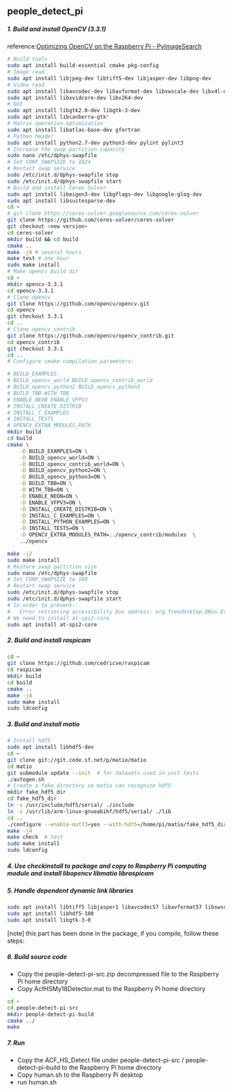 ## people_detect_pi

##### 1. Build and install OpenCV (3.3.1)

reference:[Optimizing OpenCV on the Raspberry Pi - PyImageSearch](https://www.pyimagesearch.com/2017/10/09/optimizing-opencv-on-the-raspberry-pi/)

```bash
# Build tools
sudo apt install build-essential cmake pkg-config
# Image read
sudo apt install libjpeg-dev libtiff5-dev libjasper-dev libpng-dev
# Video read
sudo apt install libavcodec-dev libavformat-dev libswscale-dev libv4l-dev
sudo apt install libxvidcore-dev libx264-dev
# GUI
sudo apt install libgtk2.0-dev libgtk-3-dev
sudo apt install libcanberra-gtk*
# Matrix operation optimization
sudo apt install libatlas-base-dev gfortran
# Python header
sudo apt install python2.7-dev python3-dev pylint pylint3
# Increase the swap partition capacity
sudo nano /etc/dphys-swapfile
# Set CONF_SWAPSIZE to 1024
# Restart swap service
sudo /etc/init.d/dphys-swapfile stop
sudo /etc/init.d/dphys-swapfile start
# Build and install Ceres Solver
sudo apt install libeigen3-dev libgflags-dev libgoogle-glog-dev
sudo apt install libsuitesparse-dev
cd ~
# git clone https://ceres-solver.googlesource.com/ceres-solver
git clone https://github.com/ceres-solver/ceres-solver
git checkout <new version>
cd ceres-solver
mkdir build && cd build
cmake ..
make -j4 # several hours
make test # one hour
sudo make install
# Make opencv build dir
cd ~
mkdir opencv-3.3.1
cd opencv-3.3.1
# Clone opencv
git clone https://github.com/opencv/opencv.git
cd opencv
git checkout 3.3.1
cd ..
# Clone opencv_contrib
git clone https://github.com/opencv/opencv_contrib.git
cd opencv_contrib
git checkout 3.3.1
cd ..
# Configure cmake compilation parameters:

# BUILD_EXAMPLES
# BUILD_opencv_world BUILD_opencv_contrib_world
# BUILD_opencv_python2 BUILD_opencv_python3
# BUILD_TBB WITH_TBB
# ENABLE_NEON ENABLE_VFPV3
# INSTALL_CREATE_DISTRIB
# INSTALL_C_EXAMPLES
# INSTALL_TESTS
# OPENCV_EXTRA_MODULES_PATH
mkdir build
cd build
cmake \
    -D BUILD_EXAMPLES=ON \
    -D BUILD_opencv_world=ON \
    -D BUILD_opencv_contrib_world=ON \
    -D BUILD_opencv_python2=ON \
    -D BUILD_opencv_python3=ON \
    -D BUILD_TBB=ON \
    -D WITH_TBB=ON \
    -D ENABLE_NEON=ON \
    -D ENABLE_VFPV3=ON \
    -D INSTALL_CREATE_DISTRIB=ON \
    -D INSTALL_C_EXAMPLES=ON \
    -D INSTALL_PYTHON_EXAMPLES=ON \
    -D INSTALL_TESTS=ON \
    -D OPENCV_EXTRA_MODULES_PATH=../opencv_contrib/modules  \
    ../opencv 

make -j2
sudo make install
# Restore swap partition size
sudo nano /etc/dphys-swapfile
# Set CONF_SWAPSIZE to 100
# Restart swap service
sudo /etc/init.d/dphys-swapfile stop
sudo /etc/init.d/dphys-swapfile start
# In order to prevent:
#   Error retrieving accessibility bus address: org.freedesktop.DBus.Error.ServiceUnknown: The name org.a11y.Bus was not provided by any .service files
# We need to install at-spi2-core
sudo apt install at-spi2-core
```
##### 2. Build and install raspicam

```bash
cd ~
git clone https://github.com/cedricve/raspicam
cd raspicam
mkdir build
cd build
cmake ..
make -j4
sudo make install
sudo ldconfig
```
##### 3. Build and install matio

```bash
# Install hdf5
sudo apt install libhdf5-dev
cd ~
git clone git://git.code.sf.net/p/matio/matio
cd matio
git submodule update --init  # for datasets used in unit tests
./autogen.sh
# Create a fake directory so matio can recognize hdf5
mkdir fake_hdf5_dir
cd fake_hdf5_dir
ln -s /usr/include/hdf5/serial/ ./include
ln -s /usr/lib/arm-linux-gnueabihf/hdf5/serial/ ./lib
cd ..
./configure --enable-mat73=yes --with-hdf5=/home/pi/matio/fake_hdf5_dir/ --with-default-api-version=v110 --with-default-file-ver=7.3
make -j4
make check  # test
sudo make install
sudo ldconfig
```

##### 4. Use checkinstall to package and copy to Raspberry Pi computing module and install libopencv libmatio libraspicam 

##### 5. Handle dependent dynamic link libraries

```bash
sudo apt install libtiff5 libjasper1 libavcodec57 libavformat57 libswscale4
sudo apt install libhdf5-100
sudo apt install libgtk-3-0
```

[note] this part has been done in the package, if you compile, follow these steps:

##### 6. Build source code

 - Copy the people-detect-pi-src.zip decompressed file to the Raspberry Pi home directory
 - Copy AcfHSMy18Detector.mat to the Raspberry Pi home directory

```bash
cd ~
cd people-detect-pi-src
mkdir people-detect-pi-build
cmake ../
make
```

##### 7. Run

 - Copy the ACF_HS_Detect file under people-detect-pi-src / people-detect-pi-build to the Raspberry Pi home directory
 - Copy human.sh to the Raspberry Pi desktop
 - run human.sh
